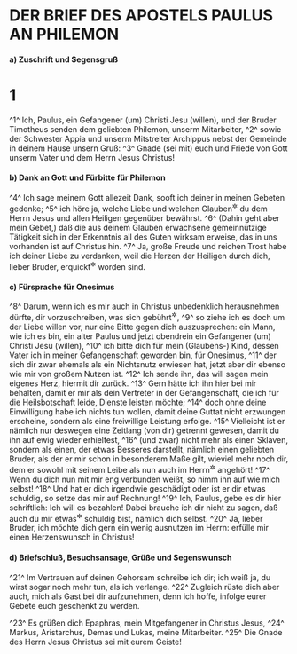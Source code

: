# DER BRIEF DES APOSTELS PAULUS AN PHILEMON

#### a) Zuschrift und Segensgruß

 # 1
^1^ Ich, Paulus, ein Gefangener (um) Christi Jesu (willen), und der Bruder Timotheus senden dem geliebten Philemon, unserm Mitarbeiter,
^2^ sowie der Schwester Appia und unserm Mitstreiter Archippus nebst der Gemeinde in deinem Hause unsern Gruß:
^3^ Gnade (sei mit) euch und Friede von Gott unserm Vater und dem Herrn Jesus Christus!

#### b) Dank an Gott und Fürbitte für Philemon

^4^ Ich sage meinem Gott allezeit Dank, sooft ich deiner in meinen Gebeten gedenke;
^5^ ich höre ja, welche Liebe und welchen Glauben<sup title="oder: welche Treue">&#x2732;</sup> du dem Herrn Jesus und allen Heiligen gegenüber bewährst.
^6^ (Dahin geht aber mein Gebet,) daß die aus deinem Glauben erwachsene gemeinnützige Tätigkeit sich in der Erkenntnis all des Guten wirksam erweise, das in uns vorhanden ist auf Christus hin.
^7^ Ja, große Freude und reichen Trost habe ich deiner Liebe zu verdanken, weil die Herzen der Heiligen durch dich, lieber Bruder, erquickt<sup title="= ermutigt, oder: gestärkt">&#x2732;</sup> worden sind.

#### c) Fürsprache für Onesimus

^8^ Darum, wenn ich es mir auch in Christus unbedenklich herausnehmen dürfte, dir vorzuschreiben, was sich gebührt<sup title="= was deine Pflicht ist">&#x2732;</sup>,
^9^ so ziehe ich es doch um der Liebe willen vor, nur eine Bitte gegen dich auszusprechen: ein Mann, wie ich es bin, ein alter Paulus und jetzt obendrein ein Gefangener (um) Christi Jesu (willen),
^10^ ich bitte dich für mein (Glaubens-) Kind, dessen Vater ich in meiner Gefangenschaft geworden bin, für Onesimus,
^11^ der sich dir zwar ehemals als ein Nichtsnutz erwiesen hat, jetzt aber dir ebenso wie mir von großem Nutzen ist.
^12^ Ich sende ihn, das will sagen mein eigenes Herz, hiermit dir zurück.
^13^ Gern hätte ich ihn hier bei mir behalten, damit er mir als dein Vertreter in der Gefangenschaft, die ich für die Heilsbotschaft leide, Dienste leisten möchte;
^14^ doch ohne deine Einwilligung habe ich nichts tun wollen, damit deine Guttat nicht erzwungen erscheine, sondern als eine freiwillige Leistung erfolge.
^15^ Vielleicht ist er nämlich nur deswegen eine Zeitlang (von dir) getrennt gewesen, damit du ihn auf ewig wieder erhieltest,
^16^ (und zwar) nicht mehr als einen Sklaven, sondern als einen, der etwas Besseres darstellt, nämlich einen geliebten Bruder, als der er mir schon in besonderem Maße gilt, wieviel mehr noch dir, dem er sowohl mit seinem Leibe als nun auch im Herrn<sup title="= als Mitchrist">&#x2732;</sup> angehört!
^17^ Wenn du dich nun mit mir eng verbunden weißt, so nimm ihn auf wie mich selbst!
^18^ Und hat er dich irgendwie geschädigt oder ist er dir etwas schuldig, so setze das mir auf Rechnung!
^19^ Ich, Paulus, gebe es dir hier schriftlich: Ich will es bezahlen! Dabei brauche ich dir nicht zu sagen, daß auch du mir etwas<sup title="oder: noch mehr">&#x2732;</sup> schuldig bist, nämlich dich selbst.
^20^ Ja, lieber Bruder, ich möchte dich gern ein wenig ausnutzen im Herrn: erfülle mir einen Herzenswunsch in Christus!

#### d) Briefschluß, Besuchsansage, Grüße und Segenswunsch

^21^ Im Vertrauen auf deinen Gehorsam schreibe ich dir; ich weiß ja, du wirst sogar noch mehr tun, als ich verlange.
^22^ Zugleich rüste dich aber auch, mich als Gast bei dir aufzunehmen, denn ich hoffe, infolge eurer Gebete euch geschenkt zu werden.

^23^ Es grüßen dich Epaphras, mein Mitgefangener in Christus Jesus,
^24^ Markus, Aristarchus, Demas und Lukas, meine Mitarbeiter.
^25^ Die Gnade des Herrn Jesus Christus sei mit eurem Geiste!